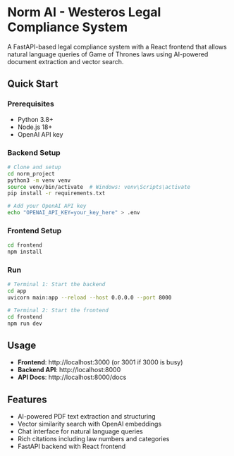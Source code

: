 # Norm AI - Westeros Legal Compliance System

A FastAPI-based legal compliance system with a React frontend that allows natural language queries of Game of Thrones laws using AI-powered document extraction and vector search.

## Quick Start

### Prerequisites
- Python 3.8+
- Node.js 18+
- OpenAI API key

### Backend Setup
```bash
# Clone and setup
cd norm_project
python3 -m venv venv
source venv/bin/activate  # Windows: venv\Scripts\activate
pip install -r requirements.txt

# Add your OpenAI API key
echo "OPENAI_API_KEY=your_key_here" > .env
```

### Frontend Setup
```bash
cd frontend
npm install
```

### Run
```bash
# Terminal 1: Start the backend
cd app
uvicorn main:app --reload --host 0.0.0.0 --port 8000

# Terminal 2: Start the frontend
cd frontend
npm run dev
```

## Usage

- **Frontend**: http://localhost:3000 (or 3001 if 3000 is busy)
- **Backend API**: http://localhost:8000
- **API Docs**: http://localhost:8000/docs

## Features
- AI-powered PDF text extraction and structuring
- Vector similarity search with OpenAI embeddings
- Chat interface for natural language queries
- Rich citations including law numbers and categories
- FastAPI backend with React frontend

